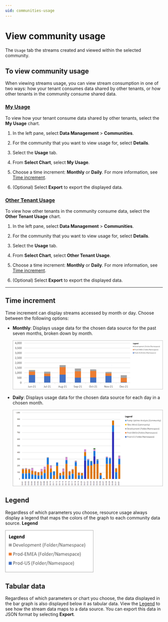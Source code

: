 ```yaml
---
uid: communities-usage
---
```


# View community usage

The `Usage` tab the streams created and viewed within the selected community. 

## To view community usage

When viewing streams usage, you can view stream consumption in one of two ways: how your tenant consumes data shared by other tenants, or how other tenants in the community consume shared data.

### [My Usage](#tab/tabid-1)

To view how your tenant consume data shared by other tenants, select the **My Usage** chart.

1. In the left pane, select **Data Management** > **Communities**.

1. For the community that you want to view usage for, select **Details**.

1. Select the **Usage** tab.

1. From **Select Chart**, select **My Usage**.

1. Choose a time increment: **Monthly** or **Daily**. For more information, see [Time increment](#time-increment).

1. (Optional) Select **Export** to export the displayed data.

### [Other Tenant Usage](#tab/tabid-2)

To view how other tenants in the community consume data, select the **Other Tenant Usage** chart.

1. In the left pane, select **Data Management** > **Communities**.

1. For the community that you want to view usage for, select **Details**.

1. Select the **Usage** tab.

1. From **Select Chart**, select **Other Tenant Usage**.

1. Choose a time increment: **Monthly** or **Daily**. For more information, see [Time increment](#time-increment).

1. (Optional) Select **Export** to export the displayed data.

***
##  Time increment

Time increment can display streams accessed by month or day. Choose between the following options:

- **Monthly**: Displays usage data for the chosen data source for the past seven months, broken down by month.

	![streams accessed monthly](images/streams-accessed-monthly.png)

- **Daily**: Displays usage data for the chosen data source for each day in a chosen month.

	![streams accessed daily](images/streams-accessed-daily.png)

## Legend

Regardless of which parameters you choose, resource usage always display a legend that maps the colors of the graph to each community data source.
**Legend**

![legend](images/legend.png)

## Tabular data

Regardless of which parameters or chart you choose, the data displayed in the bar graph is also displayed below it as tabular data. View the [Legend](#legend) to see how the stream data maps to a data source. You can export this data in JSON format by selecting **Export**.